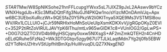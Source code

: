 $START$Mw/W8SpNIKSohe21hnFFLcupgYWxx5sL7lJIXZ9pJxL2AAswv9bYCzWNXHsgdJb+KSc3MfaDQttFifg3NuGJf4PKQw1no/sYizcMOnDAmVJq+Apxw6BC3UEboXuRczWt+9QESfaZ0Y5PkzW2li0KITnya5XQE9Ms3VSTMSl8ouWV/lRx1LCLLUlO+jCJr59NRHlxHoMhSoUeUlpXsmKDKXvVj/gRGpOKyZ0EVlc+352P2tiRtZoVIRULJAVYpK6IThu/mtLv965wGIDK1c8+VUnIOG2/GpLwPS++D0G7i2QZTO3VD4b98yjHSCjqny0oxw5NIXsgS+AF2mZmkQTEH2r4CnHDoELdQRuhe5FzNa2+Wk3DTGGtqv5zgy967U7TJLkLaqtMdn7Yg2tj0fb5EBWd2YTdNnUZHtvVStUpfhItBmXp/HuWvuqDLQZ7XNxg$END$